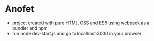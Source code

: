 # Anofet

- project created with pure HTML, CSS and ES6 using webpack as a bundler and npm
- run node dev-start.js and go to localhost:3000 in your browser
